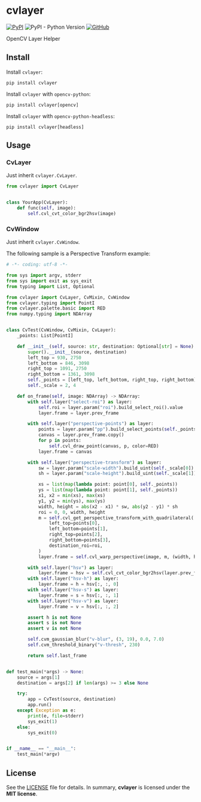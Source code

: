 # cvlayer

[![PyPI](https://img.shields.io/pypi/v/cvlayer?style=flat-square)](https://pypi.org/project/cvlayer/)
![PyPI - Python Version](https://img.shields.io/pypi/pyversions/cvlayer?style=flat-square)
[![GitHub](https://img.shields.io/github/license/osom8979/cvlayer?style=flat-square)](https://github.com/osom8979/cvlayer/)

OpenCV Layer Helper

## Install

Install `cvlayer`:
```shell
pip install cvlayer
```

Install `cvlayer` with `opencv-python`:
```shell
pip install cvlayer[opencv]
```

Install `cvlayer` with `opencv-python-headless`:
```shell
pip install cvlayer[headless]
```

## Usage

### CvLayer

Just inherit `cvlayer.CvLayer`.

```python
from cvlayer import CvLayer


class YourApp(CvLayer):
    def func(self, image):
        self.cvl_cvt_color_bgr2hsv(image)
```

### CvWindow

Just inherit `cvlayer.CvWindow`.

The following sample is a Perspective Transform example:

```python
# -*- coding: utf-8 -*-

from sys import argv, stderr
from sys import exit as sys_exit
from typing import List, Optional

from cvlayer import CvLayer, CvMixin, CvWindow
from cvlayer.typing import PointI
from cvlayer.palette.basic import RED
from numpy.typing import NDArray


class CvTest(CvWindow, CvMixin, CvLayer):
    _points: List[PointI]

    def __init__(self, source: str, destination: Optional[str] = None):
        super().__init__(source, destination)
        left_top = 930, 2750
        left_bottom = 846, 3098
        right_top = 1091, 2750
        right_bottom = 1361, 3098
        self._points = [left_top, left_bottom, right_top, right_bottom]
        self._scale = 2, 4

    def on_frame(self, image: NDArray) -> NDArray:
        with self.layer("select-roi") as layer:
            self.roi = layer.param("roi").build_select_roi().value
            layer.frame = layer.prev_frame

        with self.layer("perspective-points") as layer:
            points = layer.param("pp").build_select_points(self._points).value
            canvas = layer.prev_frame.copy()
            for p in points:
                self.cvl_draw_point(canvas, p, color=RED)
            layer.frame = canvas

        with self.layer("perspective-transform") as layer:
            sw = layer.param("scale-width").build_uint(self._scale[0]).value
            sh = layer.param("scale-height").build_uint(self._scale[1]).value

            xs = list(map(lambda point: point[0], self._points))
            ys = list(map(lambda point: point[1], self._points))
            x1, x2 = min(xs), max(xs)
            y1, y2 = min(ys), max(ys)
            width, height = abs(x2 - x1) * sw, abs(y2 - y1) * sh
            roi = 0, 0, width, height
            m = self.cvl_get_perspective_transform_with_quadrilateral(
                left_top=points[0],
                left_bottom=points[1],
                right_top=points[2],
                right_bottom=points[3],
                destination_roi=roi,
            )
            layer.frame = self.cvl_warp_perspective(image, m, (width, height))

        with self.layer("hsv") as layer:
            layer.frame = hsv = self.cvl_cvt_color_bgr2hsv(layer.prev_frame)
        with self.layer("hsv-h") as layer:
            layer.frame = h = hsv[:, :, 0]
        with self.layer("hsv-s") as layer:
            layer.frame = s = hsv[:, :, 1]
        with self.layer("hsv-v") as layer:
            layer.frame = v = hsv[:, :, 2]

        assert h is not None
        assert s is not None
        assert v is not None

        self.cvm_gaussian_blur("v-blur", (3, 19), 0.0, 7.0)
        self.cvm_threshold_binary("v-thresh", 230)

        return self.last_frame


def test_main(*args) -> None:
    source = args[1]
    destination = args[2] if len(args) >= 3 else None

    try:
        app = CvTest(source, destination)
        app.run()
    except Exception as e:
        print(e, file=stderr)
        sys_exit(1)
    else:
        sys_exit(0)


if __name__ == "__main__":
    test_main(*argv)
```

## License

See the [LICENSE](./LICENSE) file for details. In summary,
**cvlayer** is licensed under the **MIT license**.
